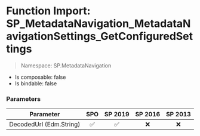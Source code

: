 # Function Import: SP_MetadataNavigation_MetadataNavigationSettings_GetConfiguredSettings

> Namespace: SP.MetadataNavigation

- Is composable: false
- Is bindable: false

### Parameters

Parameter | SPO | SP 2019 | SP 2016 | SP 2013
----------|:---:|:-------:|:-------:|:-------:
DecodedUrl (Edm.String) | ✅ | ✅ | ❌ | ❌